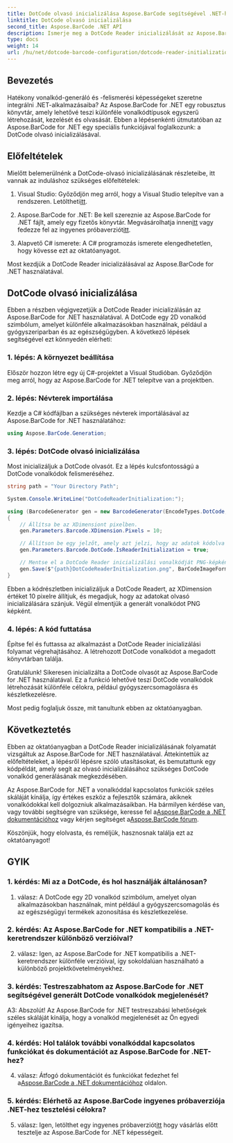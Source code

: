 ```yaml
---
title: DotCode olvasó inicializálása Aspose.BarCode segítségével .NET-hez
linktitle: DotCode olvasó inicializálása
second_title: Aspose.BarCode .NET API
description: Ismerje meg a DotCode Reader inicializálását az Aspose.BarCode for .NET használatával. Hozzon létre könnyedén DotCode vonalkódokat különféle alkalmazásokhoz.
type: docs
weight: 14
url: /hu/net/dotcode-barcode-configuration/dotcode-reader-initialization/
---
```

## Bevezetés

Hatékony vonalkód-generáló és -felismerési képességeket szeretne integrálni .NET-alkalmazásaiba? Az Aspose.BarCode for .NET egy robusztus könyvtár, amely lehetővé teszi különféle vonalkódtípusok egyszerű létrehozását, kezelését és olvasását. Ebben a lépésenkénti útmutatóban az Aspose.BarCode for .NET egy speciális funkciójával foglalkozunk: a DotCode olvasó inicializálásával.

## Előfeltételek

Mielőtt belemerülnénk a DotCode-olvasó inicializálásának részleteibe, itt vannak az induláshoz szükséges előfeltételek:

1.  Visual Studio: Győződjön meg arról, hogy a Visual Studio telepítve van a rendszeren. Letöltheti[itt](https://visualstudio.microsoft.com/).

2.  Aspose.BarCode for .NET: Be kell szereznie az Aspose.BarCode for .NET fájlt, amely egy fizetős könyvtár. Megvásárolhatja innen[itt](https://purchase.aspose.com/buy) vagy fedezze fel az ingyenes próbaverziót[itt](https://releases.aspose.com/).

3. Alapvető C# ismerete: A C# programozás ismerete elengedhetetlen, hogy kövesse ezt az oktatóanyagot.

Most kezdjük a DotCode Reader inicializálásával az Aspose.BarCode for .NET használatával.

## DotCode olvasó inicializálása

Ebben a részben végigvezetjük a DotCode Reader inicializálásán az Aspose.BarCode for .NET használatával. A DotCode egy 2D vonalkód szimbólum, amelyet különféle alkalmazásokban használnak, például a gyógyszeriparban és az egészségügyben. A következő lépések segítségével ezt könnyedén elérheti:

### 1. lépés: A környezet beállítása

Először hozzon létre egy új C#-projektet a Visual Studióban. Győződjön meg arról, hogy az Aspose.BarCode for .NET telepítve van a projektben.

### 2. lépés: Névterek importálása

Kezdje a C# kódfájlban a szükséges névterek importálásával az Aspose.BarCode for .NET használatához:

```csharp
using Aspose.BarCode.Generation;
```

### 3. lépés: DotCode olvasó inicializálása

Most inicializáljuk a DotCode olvasót. Ez a lépés kulcsfontosságú a DotCode vonalkódok felismeréséhez.

```csharp
string path = "Your Directory Path";

System.Console.WriteLine("DotCodeReaderInitialization:");

using (BarcodeGenerator gen = new BarcodeGenerator(EncodeTypes.DotCode, "Aspose"))
{
    // Állítsa be az XDimensiont pixelben.
    gen.Parameters.Barcode.XDimension.Pixels = 10;

    // Állítson be egy jelzőt, amely azt jelzi, hogy az adatok kódolva vannak az olvasó inicializálásához.
    gen.Parameters.Barcode.DotCode.IsReaderInitialization = true;

    // Mentse el a DotCode Reader inicializálási vonalkódját PNG-képként.
    gen.Save($"{path}DotCodeReaderInitialization.png", BarCodeImageFormat.Png);
}
```

Ebben a kódrészletben inicializáljuk a DotCode Readert, az XDimension értéket 10 pixelre állítjuk, és megadjuk, hogy az adatokat olvasó inicializálására szánjuk. Végül elmentjük a generált vonalkódot PNG képként.

### 4. lépés: A kód futtatása

Építse fel és futtassa az alkalmazást a DotCode Reader inicializálási folyamat végrehajtásához. A létrehozott DotCode vonalkódot a megadott könyvtárban találja.

Gratulálunk! Sikeresen inicializálta a DotCode olvasót az Aspose.BarCode for .NET használatával. Ez a funkció lehetővé teszi DotCode vonalkódok létrehozását különféle célokra, például gyógyszercsomagolásra és készletkezelésre.

Most pedig foglaljuk össze, mit tanultunk ebben az oktatóanyagban.

## Következtetés

Ebben az oktatóanyagban a DotCode Reader inicializálásának folyamatát vizsgáltuk az Aspose.BarCode for .NET használatával. Áttekintettük az előfeltételeket, a lépésről lépésre szóló utasításokat, és bemutattunk egy kódpéldát, amely segít az olvasó inicializálásához szükséges DotCode vonalkód generálásának megkezdésében.

Az Aspose.BarCode for .NET a vonalkóddal kapcsolatos funkciók széles skáláját kínálja, így értékes eszköz a fejlesztők számára, akiknek vonalkódokkal kell dolgozniuk alkalmazásaikban. Ha bármilyen kérdése van, vagy további segítségre van szüksége, keresse fel a[Aspose.BarCode a .NET dokumentációhoz](https://reference.aspose.com/barcode/net/) vagy kérjen segítséget a[Aspose.BarCode fórum](https://forum.aspose.com/c/barcode/13).

Köszönjük, hogy elolvasta, és reméljük, hasznosnak találja ezt az oktatóanyagot!

## GYIK

### 1. kérdés: Mi az a DotCode, és hol használják általánosan?

1. válasz: A DotCode egy 2D vonalkód szimbólum, amelyet olyan alkalmazásokban használnak, mint például a gyógyszercsomagolás és az egészségügyi termékek azonosítása és készletkezelése.

### 2. kérdés: Az Aspose.BarCode for .NET kompatibilis a .NET-keretrendszer különböző verzióival?

2. válasz: Igen, az Aspose.BarCode for .NET kompatibilis a .NET-keretrendszer különféle verzióival, így sokoldalúan használható a különböző projektkövetelményekhez.

### 3. kérdés: Testreszabhatom az Aspose.BarCode for .NET segítségével generált DotCode vonalkódok megjelenését?

A3: Abszolút! Az Aspose.BarCode for .NET testreszabási lehetőségek széles skáláját kínálja, hogy a vonalkód megjelenését az Ön egyedi igényeihez igazítsa.

### 4. kérdés: Hol találok további vonalkóddal kapcsolatos funkciókat és dokumentációt az Aspose.BarCode for .NET-hez?

 4. válasz: Átfogó dokumentációt és funkciókat fedezhet fel a[Aspose.BarCode a .NET dokumentációhoz](https://reference.aspose.com/barcode/net/) oldalon.

### 5. kérdés: Elérhető az Aspose.BarCode ingyenes próbaverziója .NET-hez tesztelési célokra?

 5. válasz: Igen, letölthet egy ingyenes próbaverziót[itt](https://releases.aspose.com/) hogy vásárlás előtt tesztelje az Aspose.BarCode for .NET képességeit.